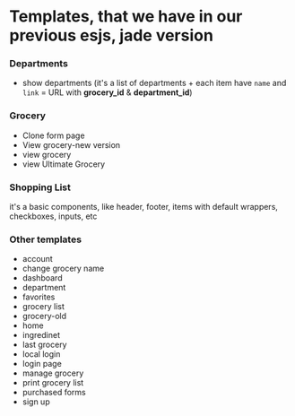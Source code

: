 # Templates, that we have in our previous esjs, jade version

### Departments

* show departments \(it's a list of departments + each item have `name` and `link` = URL with **grocery\_id** & **department\_id**\)



### Grocery

* Clone form page
* View grocery-new version
* view grocery
* view Ultimate Grocery

### Shopping List

it's a basic components, like header, footer, items with default wrappers, checkboxes, inputs, etc



### Other templates

* account
* change grocery name
* dashboard
* department
* favorites
* grocery list
* grocery-old
* home
* ingredinet
* last grocery
* local login
* login page
* manage grocery
* print grocery list
* purchased forms
* sign up

